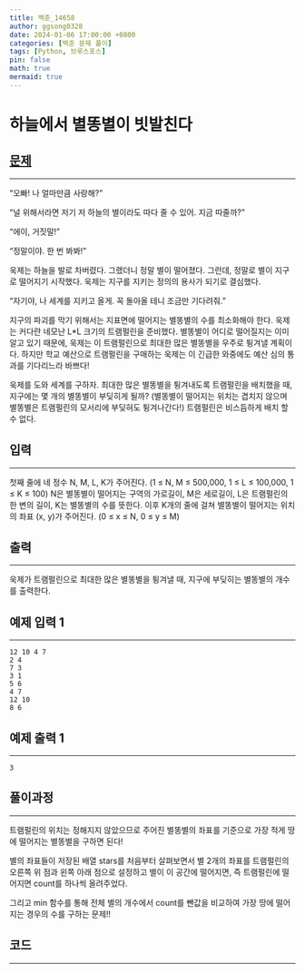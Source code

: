 ```yaml
---
title: 백준_14658
author: ggsong0328
date: 2024-01-06 17:00:00 +0800
categories: [백준 문제 풀이]
tags: [Python, 브루스포스]
pin: false
math: true
mermaid: true
---
```


# 하늘에서 별똥별이 빗발친다

## **[문제](https://www.acmicpc.net/problem/14658)**

---

“오빠! 나 얼마만큼 사랑해?”

“널 위해서라면 저기 저 하늘의 별이라도 따다 줄 수 있어. 지금 따줄까?”

“에이, 거짓말!”

“정말이야. 한 번 봐봐!”

욱제는 하늘을 발로 차버렸다. 그랬더니 정말 별이 떨어졌다. 그런데, 정말로 별이 지구로 떨어지기 시작했다. 욱제는 지구를 지키는 정의의 용사가 되기로 결심했다.

“자기야, 나 세계를 지키고 올게. 꼭 돌아올 테니 조금만 기다려줘.”

지구의 파괴를 막기 위해서는 지표면에 떨어지는 별똥별의 수를 최소화해야 한다. 욱제는 커다란 네모난 L\*L 크기의 트램펄린을 준비했다. 별똥별이 어디로 떨어질지는 이미 알고 있기 때문에, 욱제는 이 트램펄린으로 최대한 많은 별똥별을 우주로 튕겨낼 계획이다. 하지만 학교 예산으로 트램펄린을 구매하는 욱제는 이 긴급한 와중에도 예산 심의 통과를 기다리느라 바쁘다!

욱제를 도와 세계를 구하자. 최대한 많은 별똥별을 튕겨내도록 트램펄린을 배치했을 때, 지구에는 몇 개의 별똥별이 부딪히게 될까? (별똥별이 떨어지는 위치는 겹치지 않으며 별똥별은 트램펄린의 모서리에 부딪혀도 튕겨나간다!) 트램펄린은 비스듬하게 배치 할 수 없다.

## **입력**

---

첫째 줄에 네 정수 N, M, L, K가 주어진다. (1 ≤ N, M ≤ 500,000, 1 ≤ L ≤ 100,000, 1 ≤ K ≤ 100) N은 별똥별이 떨어지는 구역의 가로길이, M은 세로길이, L은 트램펄린의 한 변의 길이, K는 별똥별의 수를 뜻한다. 이후 K개의 줄에 걸쳐 별똥별이 떨어지는 위치의 좌표 (x, y)가 주어진다. (0 ≤ x ≤ N, 0 ≤ y ≤ M)

## **출력**

---

욱제가 트램펄린으로 최대한 많은 별똥별을 튕겨낼 때, 지구에 부딪히는 별똥별의 개수를 출력한다.

## 예제 입력 1

---

    12 10 4 7
    2 4
    7 3
    3 1
    5 6
    4 7
    12 10
    8 6

## 예제 출력 1

---

    3

## **풀이과정**

---

트램펄린의 위치는 정해지지 않았으므로 주어진 별똥별의 좌표를 기준으로 가장 적게 땅에 떨어지는 별똥별을 구하면 된다!

별의 좌표들이 저장된 배열 stars를 처음부터 살펴보면서 별 2개의 좌표를 트램펄린의 오른쪽 위 점과 왼쪽 아래 점으로 설정하고 별이 이 공간에 떨어지면, 즉 트램펄린에 떨어지면 count를 하나씩 올려주었다.

그리고 min 함수를 통해 전체 별의 개수에서 count를 뺀값을 비교하여 가장 땅에 떨어지는 경우의 수를 구하는 문제!!

## **코드**

---

<script src="https://gist.github.com/ggsong0328/c0e67ba56c625a61d934dd55fa9906cb.js"></script>
